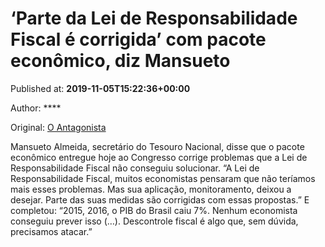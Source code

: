 
# ‘Parte da Lei de Responsabilidade Fiscal é corrigida’ com pacote econômico, diz Mansueto

Published at: **2019-11-05T15:22:36+00:00**

Author: ****

Original: [O Antagonista](https://www.oantagonista.com/economia/parte-da-lei-de-responsabilidade-fiscal-e-corrigida-com-pacote-economico-diz-mansueto/)

Mansueto Almeida, secretário do Tesouro Nacional, disse que o pacote econômico entregue hoje ao Congresso corrige problemas que a Lei de Responsabilidade Fiscal não conseguiu solucionar.
“A Lei de Responsabilidade Fiscal, muitos economistas pensaram que não teríamos mais esses problemas. Mas sua aplicação, monitoramento, deixou a desejar. Parte das suas medidas são corrigidas com essas propostas.”
E completou:
“2015, 2016, o PIB do Brasil caiu 7%. Nenhum economista conseguiu prever isso (…). Descontrole fiscal é algo que, sem dúvida, precisamos atacar.”
